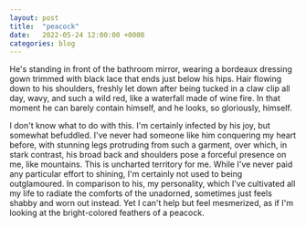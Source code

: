 ```yaml
---
layout: post
title:  "peacock"
date:   2022-05-24 12:00:00 +0000
categories: blog
---
```

He's standing in front of the bathroom mirror, wearing a bordeaux dressing gown trimmed with black lace that ends just below his hips. Hair flowing down to his shoulders, freshly let down after being tucked in a claw clip all day, wavy, and such a wild red, like a waterfall made of wine fire. In that moment he can barely contain himself, and he looks, so gloriously, himself.

I don't know what to do with this. I'm certainly infected by his joy, but somewhat befuddled. I've never had someone like him conquering my heart before, with stunning legs protruding from such a garment, over which, in stark contrast, his broad back and shoulders pose a forceful presence on me, like mountains. This is uncharted territory for me. While I've never paid any particular effort to shining, I'm certainly not used to being outglamoured. In comparison to his, my personality, which I've cultivated all my life to radiate the comforts of the unadorned, sometimes just feels shabby and worn out instead. Yet I can't help but feel mesmerized, as if I'm looking at the bright-colored feathers of a peacock.
